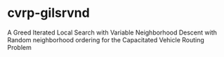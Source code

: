 # cvrp-gilsrvnd
A Greed Iterated Local Search with Variable Neighborhood Descent with Random neighborhood ordering for the Capacitated Vehicle Routing Problem
